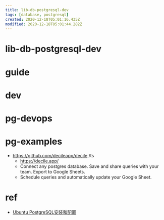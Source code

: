 ```yaml
---
title: lib-db-postgresql-dev
tags: [database, postgresql]
created: 2020-12-18T05:01:16.435Z
modified: 2020-12-18T05:01:44.282Z
---
```


# lib-db-postgresql-dev

# guide

# dev

# pg-devops

# pg-examples
- https://github.com/decileapp/decile /ts
  - https://decile.app/
  - Connect any postgres database. Save and share queries with your team. Export to Google Sheets. 
  - Schedule queries and automatically update your Google Sheet.
# ref
- [Ubuntu PostgreSQL安装和配置](https://www.cnblogs.com/Siegel/p/6917213.html)
